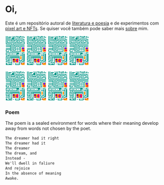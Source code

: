 # Oi,

Este é um repositório autoral de [literatura e poesia](XX) e de experimentos com [pixel art e NFTs](XX). Se quiser você também pode saber mais [sobre](https://lucasperesbet.github.io/home/about/) mim.

![img](/assets/images/tokens/ChipCard2x.gif) ![img](/assets/images/tokens/ChipCard2x.gif) ![img](/assets/images/tokens/ChipCard2x.gif) ![img](/assets/images/tokens/ChipCard2x.gif)

![img](/assets/images/tokens/ChipCard2x.gif) ![img](/assets/images/tokens/ChipCard2x.gif) ![img](/assets/images/tokens/ChipCard2x.gif) ![img](/assets/images/tokens/ChipCard2x.gif)

### Poem

The poem is a sealed environment for words where their meaning develop away from words not chosen by the poet.

```
The dreamer had it right
The dreamer had it
The dreamer
The dream, and
Instead -
We'll dwell in faliure
And rejoice
In the absence of meaning
Awake.
```
